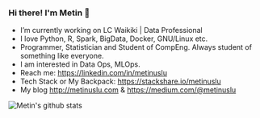 ### Hi there! I'm Metin 👋

- I’m currently working on LC Waikiki | Data Professional
- I love Python, R, Spark, BigData, Docker, GNU/Linux etc.  
- Programmer, Statistician and Student of CompEng. Always student of something like everyone.
- I am interested in Data Ops, MLOps.
- Reach me: https://linkedin.com/in/metinuslu  
- Tech Stack or My Backpack: https://stackshare.io/metinuslu  
- My blog http://metinuslu.com & https://medium.com/@metinuslu


<!--
[![](https://img.shields.io/badge/linkedin-%230077B5.svg?&style=for-the-badge&logo=linkedin&logoColor=white)](https://www.linkedin.com/in/metinuslu/)
[![](https://img.shields.io/badge/medium-%2312100E.svg?&style=for-the-badge&logo=medium&logoColor=white)](https://medium.com/@metinuslu)  
[![](https://img.shields.io/twitter/follow/uslumetin?style=social)](https://www.twitter.com/uslumetin)  
[![](https://img.shields.io/github/followers/metinuslu?style=social)](https://www.github.com/metinuslu)  
-->
![Metin's github stats](https://github-readme-stats.vercel.app/api?username=metinuslu)


<!--
**metinuslu/metinuslu** is a ✨ _special_ ✨ repository because its `README.md` (this file) appears on your GitHub profile.

Here are some ideas to get you started:

- 🔭 I’m currently working on ...
- 🌱 I’m currently learning ...
- 👯 I’m looking to collaborate on ...
- 🤔 I’m looking for help with ...
- 💬 Ask me about ...
- 📫 How to reach me: ...
- 😄 Pronouns: ...
- ⚡ Fun fact: ...
-->
